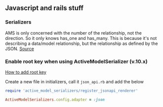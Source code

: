## Javascript and rails stuff

### Serializers

AMS is only concerned with the number of the relationship, not the direction. 
So it only knows has_one and has_many. This is because it's not describing a data/model relationship, 
but the relationship as defined by the JSON. [Source](https://learn.co/tracks/full-stack-web-development/rails-and-javascript/building-apis/using-active-model-serializer)


### Enable root key when using ActiveModelSerializer (v.10.x)

[How to add root key](https://github.com/rails-api/active_model_serializers/blob/master/docs/howto/add_root_key.md)

Create a new file in initializers, call it `json_api.rb` and add the below

```ruby
require 'active_model_serializers/register_jsonapi_renderer'

ActiveModelSerializers.config.adapter = :json
```

